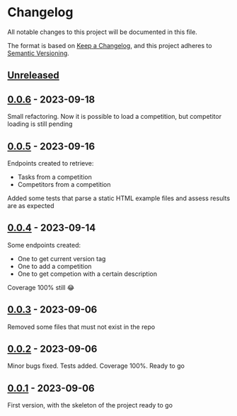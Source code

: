 # Changelog
All notable changes to this project will be documented in this file.

The format is based on [Keep a Changelog](https://keepachangelog.com/en/1.0.0/),
and this project adheres to [Semantic Versioning](https://semver.org/spec/v2.0.0.html).

[Unreleased]
------------

[0.0.6] - 2023-09-18
------------
Small refactoring. Now it is possible to load a competition, but competitor loading is still pending

[0.0.5] - 2023-09-16
------------
Endpoints created to retrieve:
- Tasks from a competition
- Competitors from a competition

Added some tests that parse a static HTML example files and assess results are as expected

[0.0.4] - 2023-09-14
------------
Some endpoints created:
- One to get current version tag
- One to add a competition
- One to get competion with a certain description

Coverage 100% still :joy:

[0.0.3] - 2023-09-06
------------
Removed some files that must not exist in the repo

[0.0.2] - 2023-09-06
------------
Minor bugs fixed. Tests added. Coverage 100%. Ready to go

[0.0.1] - 2023-09-06
------------
First version, with the skeleton of the project ready to go

[Unreleased]: https://github.com/IAyala/wmf_scraper/compare/v0.0.6...master
[0.0.6]: https://github.com/IAyala/wmf_scraper/compare/v0.0.5...v0.0.6
[0.0.5]: https://github.com/IAyala/wmf_scraper/compare/v0.0.4...v0.0.5
[0.0.4]: https://github.com/IAyala/wmf_scraper/compare/v0.0.3...v0.0.4
[0.0.3]: https://github.com/IAyala/wmf_scraper/compare/v0.0.2...v0.0.3
[0.0.2]: https://github.com/IAyala/wmf_scraper/compare/v0.0.1...v0.0.2
[0.0.1]: https://github.com/IAyala/wmf_scraper/compare/v0.0.0...v0.0.1

